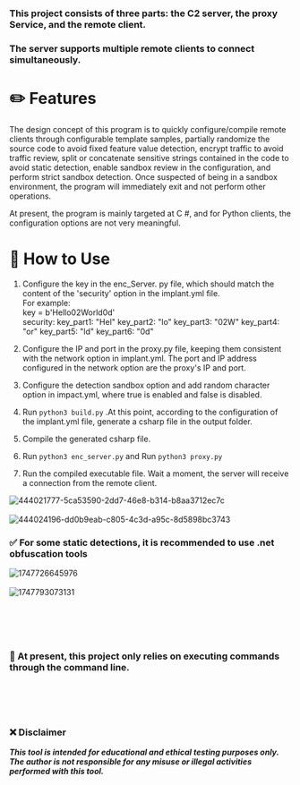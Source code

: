 ### This project consists of three parts: the C2 server, the proxy Service, and the remote client.<br>
### The server supports multiple remote clients to connect simultaneously. <br>
# ✏️ Features
The design concept of this program is to quickly configure/compile remote clients through configurable template samples, partially randomize the source code to avoid fixed feature value detection, encrypt traffic to avoid traffic review, split or concatenate sensitive strings contained in the code to avoid static detection, enable sandbox review in the configuration, and perform strict sandbox detection. Once suspected of being in a sandbox environment, the program will immediately exit and not perform other operations.

At present, the program is mainly targeted at C #, and for Python clients, the configuration options are not very meaningful. <br>


# 📌 How to Use

1. Configure the key in the enc_Server. py file, which should match the content of the 'security' option in the implant.yml file. <br>
For example: <br> key = b'Hello02World0d' <br>
security:
  key_part1: "Hel"
  key_part2: "lo"
  key_part3: "02W"
  key_part4: "or"
  key_part5: "ld"
  key_part6: "0d"
  
2. Configure the IP and port in the proxy.py file, keeping them consistent with the network option in implant.yml. The port and IP address configured in the network option are the proxy's IP and port.
  
3. Configure the detection sandbox option and add random character option in impact.yml, where true is enabled and false is disabled.
  
4. Run `python3 build.py`  .At this point, according to the configuration of the implant.yml file, generate a csharp file in the output folder.
  
5. Compile the generated csharp file.
  
6. Run `python3 enc_server.py` and Run `python3 proxy.py`
 
7. Run the compiled executable file. Wait a moment, the server will receive a connection from the remote client.
   
  

![444021777-5ca53590-2dd7-46e8-b314-b8aa3712ec7c](https://github.com/user-attachments/assets/7f142f43-d934-4f85-9f4f-f0cf56aaffd3)
 <br>
 <br>
![444024196-dd0b9eab-c805-4c3d-a95c-8d5898bc3743](https://github.com/user-attachments/assets/02df8202-8526-43ae-bc1c-aacd98067c3a)



 
### ✅  For some static detections, it is recommended to use  .net obfuscation tools
![1747726645976](https://github.com/user-attachments/assets/57698fe9-c477-47f9-b389-48decc53d55c)
 <br>
 <br>
![1747793073131](https://github.com/user-attachments/assets/a8fb60bf-d75b-4346-9c15-70cce617e25d)


# <br>
### 📍 At present, this project only relies on executing commands through the command line. 

# <br>
### ❌ Disclaimer
***This tool is intended for educational and ethical testing purposes only. The author is not responsible for any misuse or illegal activities performed with this tool.***







